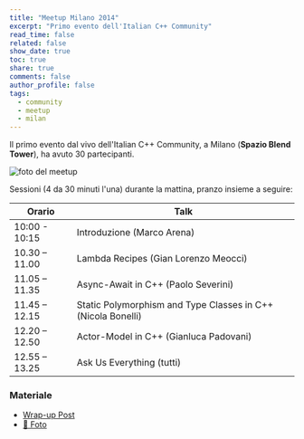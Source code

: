 ```yaml
---
title: "Meetup Milano 2014"
excerpt: "Primo evento dell'Italian C++ Community"
read_time: false
related: false
show_date: true
toc: true
share: true
comments: false
author_profile: false
tags:
  - community
  - meetup
  - milan
---
```


Il primo evento dal vivo dell'Italian C++ Community, a Milano (**Spazio Blend Tower**), ha avuto 30 partecipanti.

![foto del meetup](https://ilpropheta.github.io/pics/meetup-mi14.png)

Sessioni (4 da 30 minuti l'una) durante la mattina, pranzo insieme a seguire:

| Orario |Talk |
| ------ | ------ |
| 10:00 - 10:15 | Introduzione (Marco Arena) |
|10.30 – 11.00|	Lambda Recipes (Gian Lorenzo Meocci)|
|11.05 – 11.35|	Async-Await in C++ (Paolo Severini)|
|11.45 – 12.15|	Static Polymorphism and Type Classes in C++ (Nicola Bonelli)|
|12.20 – 12.50|	Actor-Model in C++ (Gianluca Padovani)|
|12.55 – 13.25|	Ask Us Everything (tutti)|

### Materiale

- [Wrap-up Post](/post-meetup0614)
- [📸 Foto](https://www.facebook.com/media/set/?set=oa.477428019058858&type=3)
